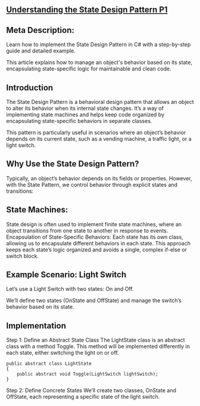 
##  [Understanding the State Design Pattern P1](https://dev.to/moh_moh701/understanding-the-state-design-pattern-p1-52m5)

## Meta Description: 
Learn how to implement the State Design Pattern in C# with a step-by-step guide and detailed example. 

This article explains how to manage an object's behavior based on its state, encapsulating state-specific logic for maintainable and clean code.

## Introduction
The State Design Pattern is a behavioral design pattern that allows an object to alter its behavior when its internal state changes. It’s a way of implementing state machines and helps keep code organized by encapsulating state-specific behaviors in separate classes.

This pattern is particularly useful in scenarios where an object’s behavior depends on its current state, such as a vending machine, a traffic light, or a light switch.

## Why Use the State Design Pattern?
Typically, an object’s behavior depends on its fields or properties. However, with the State Pattern, we control behavior through explicit states and transitions:

## State Machines: 

State design is often used to implement finite state machines, where an object transitions from one state to another in response to events.
Encapsulation of State-Specific Behaviors: Each state has its own class, allowing us to encapsulate different behaviors in each state. This approach keeps each state’s logic organized and avoids a single, complex if-else or switch block.
## Example Scenario: Light Switch
Let’s use a Light Switch with two states: On and Off.

 We’ll define two states (OnState and OffState) and manage the switch’s behavior based on its state.

## Implementation
Step 1: Define an Abstract State Class
The LightState class is an abstract class with a method Toggle. This method will be implemented differently in each state, either switching the light on or off.
```
public abstract class LightState
{
    public abstract void Toggle(LightSwitch lightSwitch);
}
```
Step 2: Define Concrete States
We’ll create two classes, OnState and OffState, each representing a specific state of the light switch.